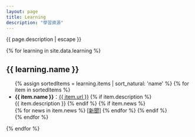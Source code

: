 ```yaml
---
layout: page
title: Learning
description: "學習資源"
---
```


{{ page.description | escape }}

<div>
{% for learning in site.data.learning %}
    <h2>{{ learning.name }}</h2>
    <ul>
    {% assign sortedItems = learning.items | sort_natural: 'name' %}
    {% for item in sortedItems %}
        <li>
            <strong>{{ item.name }}</strong>：<a href="{{ item.url }}" target="_blank" rel="noopener">{{ item.url }}</a>
            {% if item.description %}
                <br/>{{ item.description }}
            {% endif %}
            {% if item.news %}
                <br/>
                {% for news in item.news %}
                    <a href="{{ news }}" target="_blank" rel="noopener">[新聞]</a>
                {% endfor %}
            {% endif %}
        </li>
    {% endfor %}
    </ul>
{% endfor %}
</div>